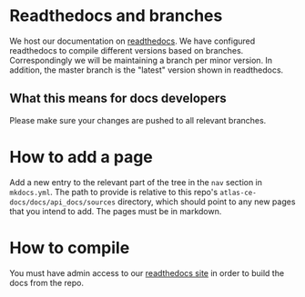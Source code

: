 # Readthedocs and branches

We host our documentation on [readthedocs](https://dessa-atlas-community-docs.readthedocs-hosted.com/en/latest/). We have configured readthedocs to compile different versions based on branches. Correspondingly we will be maintaining a branch per minor version. In addition, the master branch is the "latest" version shown in readthedocs.

## What this means for docs developers ##

Please make sure your changes are pushed to all relevant branches.

# How to add a page #

Add a new entry to the relevant part of the tree in the `nav` section in `mkdocs.yml`. The path to provide is relative to this repo's `atlas-ce-docs/docs/api_docs/sources` directory, which should point to any new pages that you intend to add. The pages must be in markdown.

# How to compile #
You must have admin access to our [readthedocs site](https://readthedocs.com/projects/dessa-atlas-community-docs/) in order to build the docs from the repo.
